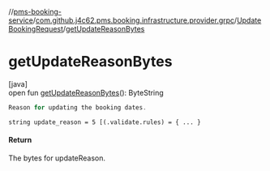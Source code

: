 //[pms-booking-service](../../../index.md)/[com.github.j4c62.pms.booking.infrastructure.provider.grpc](../index.md)/[UpdateBookingRequest](index.md)/[getUpdateReasonBytes](get-update-reason-bytes.md)

# getUpdateReasonBytes

[java]\
open fun [getUpdateReasonBytes](get-update-reason-bytes.md)(): ByteString

```kotlin
Reason for updating the booking dates.

```
`string update_reason = 5 [(.validate.rules) = { ... }`

#### Return

The bytes for updateReason.
